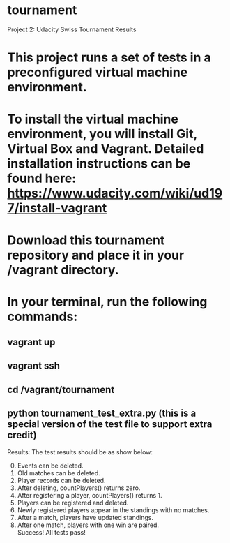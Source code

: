 # tournament
Project 2: Udacity Swiss Tournament Results

# This project runs a set of tests in a preconfigured virtual machine environment.
# To install the virtual machine environment, you will install Git, Virtual Box and Vagrant. Detailed installation instructions can be found here: https://www.udacity.com/wiki/ud197/install-vagrant
# Download this tournament repository and place it in your /vagrant directory.
# In your terminal, run the following commands:  
## vagrant up  
## vagrant ssh  
## cd /vagrant/tournament  
## python tournament_test_extra.py (this is a special version of the test file to support extra credit)  

Results:
The test results should be as show below:  
  
0. Events can be deleted.  
1. Old matches can be deleted.  
2. Player records can be deleted.  
3. After deleting, countPlayers() returns zero.  
4. After registering a player, countPlayers() returns 1.  
5. Players can be registered and deleted.  
6. Newly registered players appear in the standings with no matches.  
7. After a match, players have updated standings.  
8. After one match, players with one win are paired.  
Success!  All tests pass!
